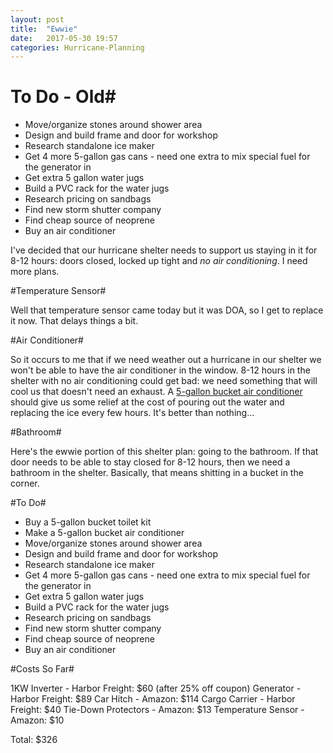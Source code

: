```yaml
---
layout: post
title:  "Ewwie"
date:   2017-05-30 19:57
categories: Hurricane-Planning
---
```


# To Do - Old#

* Move/organize stones around shower area
* Design and build frame and door for workshop
* Research standalone ice maker
* Get 4 more 5-gallon gas cans - need one extra to mix special fuel for the generator in
* Get extra 5 gallon water jugs
* Build a PVC rack for the water jugs
* Research pricing on sandbags
* Find new storm shutter company
* Find cheap source of neoprene
* Buy an air conditioner

I've decided that our hurricane shelter needs to support us staying in it for 8-12 hours: doors closed, locked up tight and *no air conditioning*.  I need more plans.

#Temperature Sensor#

Well that temperature sensor came today but it was DOA, so I get to replace it now. That delays things a bit.

#Air Conditioner#

So it occurs to me that if we need weather out a hurricane in our shelter we won't be able to have the air conditioner in the window. 8-12 hours in the shelter with no air conditioning could get bad: we need something that will cool us that doesn't need an exhaust. A [5-gallon bucket air conditioner](http://www.instructables.com/id/5-Gallon-Bucket-Air-Conditioner/) should give us some relief at the cost of pouring out the water and replacing the ice every few hours. It's better than nothing...

#Bathroom#

Here's the ewwie portion of this shelter plan: going to the bathroom. If that door needs to be able to stay closed for 8-12 hours, then we need a bathroom in the shelter. Basically, that means shitting in a bucket in the corner.


#To Do#

* Buy a 5-gallon bucket toilet kit
* Make a 5-gallon bucket air conditioner
* Move/organize stones around shower area
* Design and build frame and door for workshop
* Research standalone ice maker
* Get 4 more 5-gallon gas cans - need one extra to mix special fuel for the generator in
* Get extra 5 gallon water jugs
* Build a PVC rack for the water jugs
* Research pricing on sandbags
* Find new storm shutter company
* Find cheap source of neoprene
* Buy an air conditioner

#Costs So Far#

1KW Inverter - Harbor Freight: $60 (after 25% off coupon)
Generator - Harbor Freight: $89 
Car Hitch - Amazon: $114
Cargo Carrier - Harbor Freight: $40
Tie-Down Protectors - Amazon: $13
Temperature Sensor - Amazon: $10

Total: $326